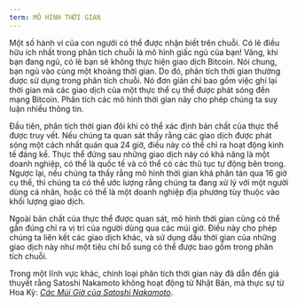 ```yaml
---
term: MÔ HÌNH THỜI GIAN
---
```


Một số hành vi của con người có thể được nhận biết trên chuỗi. Có lẽ điều hữu ích nhất trong phân tích chuỗi là mô hình giấc ngủ của bạn! Vâng, khi bạn đang ngủ, có lẽ bạn sẽ không thực hiện giao dịch Bitcoin. Nói chung, bạn ngủ vào cùng một khoảng thời gian. Do đó, phân tích thời gian thường được sử dụng trong phân tích chuỗi. Nó đơn giản chỉ bao gồm việc ghi lại thời gian mà các giao dịch của một thực thể cụ thể được phát sóng đến mạng Bitcoin. Phân tích các mô hình thời gian này cho phép chúng ta suy luận nhiều thông tin.

Đầu tiên, phân tích thời gian đôi khi có thể xác định bản chất của thực thể được truy vết. Nếu chúng ta quan sát thấy rằng các giao dịch được phát sóng một cách nhất quán qua 24 giờ, điều này có thể chỉ ra hoạt động kinh tế đáng kể. Thực thể đứng sau những giao dịch này có khả năng là một doanh nghiệp, có thể là quốc tế và có thể có các thủ tục tự động bên trong. Ngược lại, nếu chúng ta thấy rằng mô hình thời gian khá phân tán qua 16 giờ cụ thể, thì chúng ta có thể ước lượng rằng chúng ta đang xử lý với một người dùng cá nhân, hoặc có thể là một doanh nghiệp địa phương tùy thuộc vào khối lượng giao dịch.

Ngoài bản chất của thực thể được quan sát, mô hình thời gian cũng có thể gần đúng chỉ ra vị trí của người dùng qua các múi giờ. Điều này cho phép chúng ta liên kết các giao dịch khác, và sử dụng dấu thời gian của những giao dịch này như một tiêu chí bổ sung có thể được bao gồm trong phân tích chuỗi.

Trong một lĩnh vực khác, chính loại phân tích thời gian này đã dẫn đến giả thuyết rằng Satoshi Nakamoto không hoạt động từ Nhật Bản, mà thực sự từ Hoa Kỳ: [_Các Múi Giờ của Satoshi Nakamoto_](https://medium.com/@insearchofsatoshi/the-time-zones-of-satoshi-nakamoto-aa40f035178f).